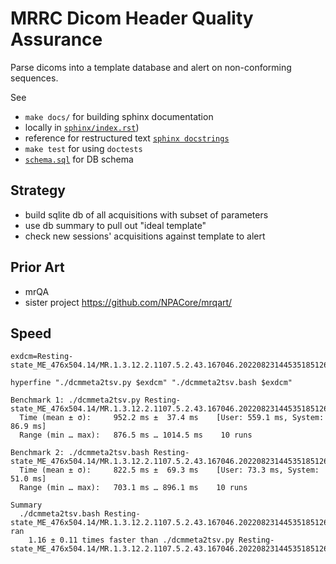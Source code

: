 # MRRC Dicom Header Quality Assurance
Parse dicoms into a template database and alert on non-conforming sequences.

See
  * `make docs/` for building sphinx documentation 
   * locally in [`sphinx/index.rst`](sphinx/index.rst))
   * reference for  restructured text [`sphinx docstrings`](https://sphinx-rtd-tutorial.readthedocs.io/en/latest/docstrings.html)
  * `make test` for using `doctests`
  * [`schema.sql`](schema.sql) for DB schema

## Strategy 

 * build sqlite db of all acquisitions with subset of parameters
 * use db summary to pull out "ideal template"
 * check new sessions' acquisitions against template to alert

## Prior Art
 * mrQA
 * sister project https://github.com/NPACore/mrqart/

## Speed
```
exdcm=Resting-state_ME_476x504.14/MR.1.3.12.2.1107.5.2.43.167046.202208231445351851262117

hyperfine "./dcmmeta2tsv.py $exdcm" "./dcmmeta2tsv.bash $exdcm" 

Benchmark 1: ./dcmmeta2tsv.py Resting-state_ME_476x504.14/MR.1.3.12.2.1107.5.2.43.167046.202208231445351851262117
  Time (mean ± σ):     952.2 ms ±  37.4 ms    [User: 559.1 ms, System: 86.9 ms]
  Range (min … max):   876.5 ms … 1014.5 ms    10 runs
 
Benchmark 2: ./dcmmeta2tsv.bash Resting-state_ME_476x504.14/MR.1.3.12.2.1107.5.2.43.167046.202208231445351851262117
  Time (mean ± σ):     822.5 ms ±  69.3 ms    [User: 73.3 ms, System: 51.0 ms]
  Range (min … max):   703.1 ms … 896.1 ms    10 runs
 
Summary
  ./dcmmeta2tsv.bash Resting-state_ME_476x504.14/MR.1.3.12.2.1107.5.2.43.167046.202208231445351851262117 ran
    1.16 ± 0.11 times faster than ./dcmmeta2tsv.py Resting-state_ME_476x504.14/MR.1.3.12.2.1107.5.2.43.167046.202208231445351851262117
```
